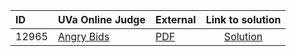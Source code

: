 | ID | UVa Online Judge | External | Link to solution |
|:---|:---|:---|:---:|
| 12965 | [Angry Bids](https://onlinejudge.org/index.php?option=com_onlinejudge&Itemid=8&category=24&page=show_problem&problem=4844) | [PDF](https://onlinejudge.org/external/129/12965.pdf) | [Solution](https://github.com/versenyi98/uva-solutions/tree/main/solutions/12965%20-%20Angry%20Bids)|
